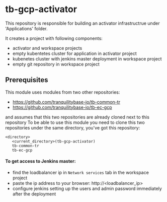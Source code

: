 # tb-gcp-activator

This repository is responsible for building an activator infrastructrue under 'Applications' folder.

It creates a project with following components: 
 - activator and workspace projects
 - empty kubentetes cluster for application in activator project
 - kubenetes cluster with jenkins master deployment in workspace project
 - empty git repository in workspace project
 
 ## Prerequisites
 
This module uses modules from two other repositories:
 - https://github.com/tranquilitybase-io/tb-common-tr
 - https://github.com/tranquilitybase-io/tb-ec-gcp
 
 and assumes that this two repositories are already cloned next to this repository
 To be able to use this module you need to clone this two repositories under the same 
 directory, you've got this repository:
 ```aidl
 <directory>
    <current_directory>(tb-gcp-activator)
    tb-common-tr
    tb-ec-gcp
```

#### To get access to Jenkins master:
- find the loadbalancer ip in `Network services` tab in the workspace project
- paste the ip address to your browser:
  http://<loadbalancer_ip>
- configure jenkins setting up the users and admin password immediately after the deployment 